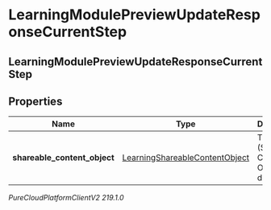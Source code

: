 # LearningModulePreviewUpdateResponseCurrentStep

## LearningModulePreviewUpdateResponseCurrentStep

## Properties

|Name | Type | Description | Notes|
|------------ | ------------- | ------------- | -------------|
| **shareable_content_object** | [LearningShareableContentObject](LearningShareableContentObject) | The SCO (Shareable Content Object) data | [optional] |



_PureCloudPlatformClientV2 219.1.0_
